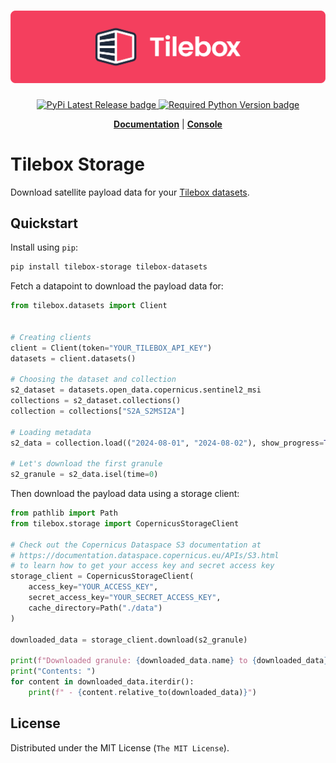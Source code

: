 <h1 align="center">
  <img src="https://raw.githubusercontent.com/tilebox/docs/refs/heads/main/assets/tilebox-banner.svg" alt="Tilebox Logo">
  <br>
</h1>

<div align="center">
  <a href="https://pypi.org/project/tilebox-storage/">
    <img src="https://img.shields.io/pypi/v/tilebox-storage.svg?style=flat-square&label=version&color=f43f5e" alt="PyPi Latest Release badge"/>
  </a>
  <a href="https://pypi.org/project/tilebox-storage/">
    <img src="https://img.shields.io/pypi/pyversions/tilebox-storage.svg?style=flat-square&logo=python&color=f43f5e&logoColor=f43f5e" alt="Required Python Version badge"/>
  </a>
</div>

<p align="center">
  <a href="https://docs.tilebox.com/"><b>Documentation</b></a>
  |
  <a href="https://console.tilebox.com/"><b>Console</b></a>
</p>

# Tilebox Storage

Download satellite payload data for your [Tilebox datasets](https://pypi.org/project/tilebox-datasets/).

## Quickstart

Install using `pip`:

```bash
pip install tilebox-storage tilebox-datasets
```

Fetch a datapoint to download the payload data for:

```python
from tilebox.datasets import Client


# Creating clients
client = Client(token="YOUR_TILEBOX_API_KEY")
datasets = client.datasets()

# Choosing the dataset and collection
s2_dataset = datasets.open_data.copernicus.sentinel2_msi
collections = s2_dataset.collections()
collection = collections["S2A_S2MSI2A"]

# Loading metadata
s2_data = collection.load(("2024-08-01", "2024-08-02"), show_progress=True)

# Let's download the first granule
s2_granule = s2_data.isel(time=0)
```

Then download the payload data using a storage client:

```python
from pathlib import Path
from tilebox.storage import CopernicusStorageClient

# Check out the Copernicus Dataspace S3 documentation at
# https://documentation.dataspace.copernicus.eu/APIs/S3.html
# to learn how to get your access key and secret access key
storage_client = CopernicusStorageClient(
    access_key="YOUR_ACCESS_KEY",
    secret_access_key="YOUR_SECRET_ACCESS_KEY",
    cache_directory=Path("./data")
)

downloaded_data = storage_client.download(s2_granule)

print(f"Downloaded granule: {downloaded_data.name} to {downloaded_data}")
print("Contents: ")
for content in downloaded_data.iterdir():
    print(f" - {content.relative_to(downloaded_data)}")
```

## License

Distributed under the MIT License (`The MIT License`).
